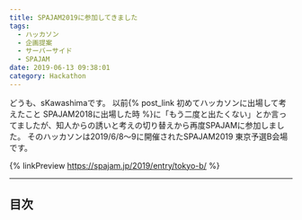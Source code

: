 ```yaml
---
title: SPAJAM2019に参加してきました
tags:
  - ハッカソン
  - 企画提案
  - サーバーサイド
  - SPAJAM
date: 2019-06-13 09:38:01
category: Hackathon
---
```


どうも、sKawashimaです。
以前{% post_link 初めてハッカソンに出場して考えたこと SPAJAM2018に出場した時 %}に「もう二度と出たくない」とか言ってましたが、知人からの誘いと考えの切り替えから再度SPAJAMに参加しました。
そのハッカソンは2019/6/8〜9に開催されたSPAJAM2019 東京予選B会場です。

{% linkPreview https://spajam.jp/2019/entry/tokyo-b/ %}

<!-- more -->

---

## 目次

<!-- toc -->
